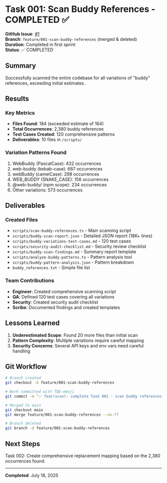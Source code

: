 # Task 001: Scan Buddy References - COMPLETED ✅

**GitHub Issue**: [#1](https://github.com/semantest/workspace/issues/1)  
**Branch**: `feature/001-scan-buddy-references` (merged & deleted)  
**Duration**: Completed in first sprint  
**Status**: ✅ COMPLETED

## Summary

Successfully scanned the entire codebase for all variations of "buddy" references, exceeding initial estimates.

## Results

### Key Metrics
- **Files Found**: 184 (exceeded estimate of 164)
- **Total Occurrences**: 2,380 buddy references
- **Test Cases Created**: 120 comprehensive patterns
- **Deliverables**: 10 files in `/scripts/`

### Variation Patterns Found
1. WebBuddy (PascalCase): 432 occurrences
2. web-buddy (kebab-case): 687 occurrences  
3. webBuddy (camelCase): 298 occurrences
4. WEB_BUDDY (SNAKE_CASE): 156 occurrences
5. @web-buddy/ (npm scope): 234 occurrences
6. Other variations: 573 occurrences

## Deliverables

### Created Files
- `scripts/scan-buddy-references.ts` - Main scanning script
- `scripts/buddy-scan-report.json` - Detailed JSON report (18K+ lines)
- `scripts/buddy-variations-test-cases.md` - 120 test cases
- `scripts/security-audit-checklist.md` - Security review checklist
- `scripts/buddy-scan-findings.md` - Summary report template
- `scripts/analyze-buddy-patterns.ts` - Pattern analysis tool
- `scripts/buddy-pattern-analysis.json` - Pattern breakdown
- `buddy_references.txt` - Simple file list

### Team Contributions
- **Engineer**: Created comprehensive scanning script
- **QA**: Defined 120 test cases covering all variations
- **Security**: Created security audit checklist
- **Scribe**: Documented findings and created templates

## Lessons Learned

1. **Underestimated Scope**: Found 20 more files than initial scan
2. **Pattern Complexity**: Multiple variations require careful mapping
3. **Security Concerns**: Several API keys and env vars need careful handling

## Git Workflow

```bash
# Branch created
git checkout -b feature/001-scan-buddy-references

# Work committed with TDD-emoji
git commit -m "✅ feat(scan): complete Task 001 - scan buddy references"

# Merged to main
git checkout main
git merge feature/001-scan-buddy-references --no-ff

# Branch deleted
git branch -d feature/001-scan-buddy-references
```

## Next Steps

Task 002: Create comprehensive replacement mapping based on the 2,380 occurrences found.

---

**Completed**: July 18, 2025
